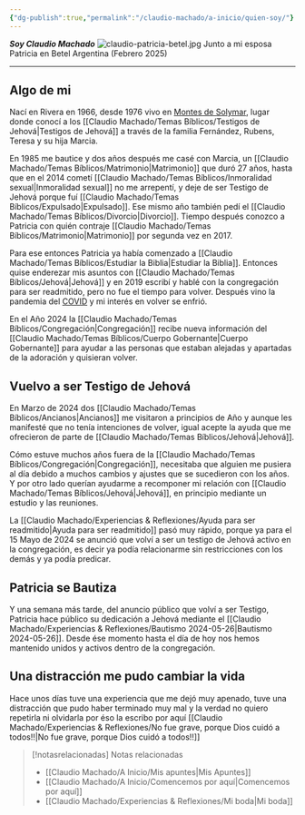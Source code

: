 ```yaml
---
{"dg-publish":true,"permalink":"/claudio-machado/a-inicio/quien-soy/"}
---
```



***Soy Claudio Machado***
![claudio-patricia-betel.jpg](/img/user/03%20-%20Jard%C3%ADn%20digital/03%20-%2005%20-%20Imagen/AC%20im%C3%A1genes%20subidas/claudio-patricia-betel.jpg) 
<span class="pie-foto">Junto a mi esposa Patricia en Betel Argentina (Febrero 2025)</span>

---


## Algo de mi
Nací en Rivera en 1966, desde 1976 vivo en [Montes de Solymar](https://g.co/kgs/gjaN8YF), lugar donde conocí a los [[Claudio Machado/Temas Bíblicos/Testigos de Jehová\|Testigos de Jehová]] a través de la familia Fernández, Rubens, Teresa y su hija Marcia. 

En 1985 me bautice y dos años después me casé con Marcia, un [[Claudio Machado/Temas Bíblicos/Matrimonio\|Matrimonio]] que duró 27 años, hasta que en el 2014 cometí [[Claudio Machado/Temas Bíblicos/Inmoralidad sexual\|Inmoralidad sexual]]  no me arrepentí, y deje de ser Testigo de Jehová porque fuí [[Claudio Machado/Temas Bíblicos/Expulsado\|Expulsado]]. Ese mismo año también pedí el [[Claudio Machado/Temas Bíblicos/Divorcio\|Divorcio]]. Tiempo después conozco a Patricia con quién contraje [[Claudio Machado/Temas Bíblicos/Matrimonio\|Matrimonio]] por segunda vez en 2017.

Para ese entonces Patricia ya había comenzado a [[Claudio Machado/Temas Bíblicos/Estudiar la Biblia\|Estudiar la Biblia]]. Entonces quise enderezar mis asuntos con [[Claudio Machado/Temas Bíblicos/Jehová\|Jehová]] y en 2019 escribí y hablé con la congregación para ser readmitido, pero no fue el tiempo para volver. Después vino la pandemia del [COVID](https://www.jw.org/es/noticias/region/internacionales/jw-informacion-coronavirus/) y mi interés en volver se enfrió. 

En el Año 2024 la [[Claudio Machado/Temas Bíblicos/Congregación\|Congregación]] recibe nueva información del [[Claudio Machado/Temas Bíblicos/Cuerpo Gobernante\|Cuerpo Gobernante]] para ayudar a las personas que estaban alejadas y apartadas de la adoración y quisieran volver.

## Vuelvo a ser Testigo de Jehová 

En Marzo de 2024 dos [[Claudio Machado/Temas Bíblicos/Ancianos\|Ancianos]] me visitaron a principios de Año y aunque les manifesté que no tenía intenciones de volver, igual acepte la ayuda que me ofrecieron de parte de [[Claudio Machado/Temas Bíblicos/Jehová\|Jehová]]. 

Cómo estuve muchos años fuera de la [[Claudio Machado/Temas Bíblicos/Congregación\|Congregación]], necesitaba que alguien me pusiera al día debido a muchos cambios y ajustes que se sucedieron con los años. Y por otro lado querían ayudarme a recomponer mi relación con [[Claudio Machado/Temas Bíblicos/Jehová\|Jehová]], en principio mediante un estudio y las reuniones.

La [[Claudio Machado/Experiencias & Reflexiones/Ayuda para ser readmitido\|Ayuda para ser readmitido]] pasó muy rápido, porque ya para el 15 Mayo de 2024 se anunció que volví a ser un testigo de Jehová activo en la congregación, es decir ya podía relacionarme sin restricciones con los demás y ya podía predicar.
## Patricia se Bautiza 
Y una semana más tarde, del anuncio público que volví a ser Testigo, Patricia hace público su dedicación a Jehová mediante el [[Claudio Machado/Experiencias & Reflexiones/Bautismo 2024-05-26\|Bautismo 2024-05-26]]. Desde ése momento hasta el día de hoy nos hemos mantenido unidos y activos dentro de la congregación. 

## Una distracción me pudo cambiar la vida 
Hace unos días tuve una experiencia que me dejó muy apenado, tuve una distracción que pudo haber terminado muy mal y la verdad no quiero repetirla ni olvidarla por éso la escribo por aquí [[Claudio Machado/Experiencias & Reflexiones/No fue grave, porque Dios cuidó a todos!!\|No fue grave, porque Dios cuidó a todos!!]] 


> [!notasrelacionadas] Notas relacionadas
> - [[Claudio Machado/A Inicio/Mis apuntes\|Mis Apuntes]]
> - [[Claudio Machado/A Inicio/Comencemos por aquí\|Comencemos por aquí]]
> - [[Claudio Machado/Experiencias & Reflexiones/Mi boda\|Mi boda]]

